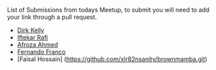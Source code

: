 List of Submissions from todays Meetup, to submit you will need to add your link through a pull request.

* [Dirk Kelly](http://github.com/dirkkelly/dirkkelly.github.com)
* [Iftekar Rafi](http://github.com/iftekarrafi/iftekarrafi.github.com)
* [Afroza Ahmed](http://afrozahmed98.github.io/afrozahmed98)
* [Fernando Franco](https://github.com/fendi626/fendi626.github.io)
* [Faisal Hossain] (https://github.com/xlr82nsanity/brownmamba.git)
